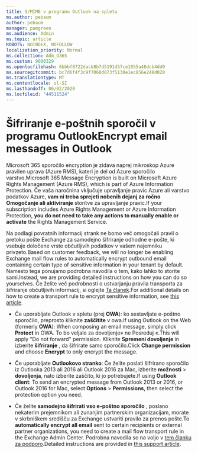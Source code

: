 ```yaml
---
title: S/MIME v programu Outlook na spletu
ms.author: pebaum
author: pebaum
manager: pamgreen
ms.audience: Admin
ms.topic: article
ROBOTS: NOINDEX, NOFOLLOW
localization_priority: Normal
ms.collection: Adm_O365
ms.custom: 9000329
ms.openlocfilehash: 6bbbf8722dacb8b7d5191d57ce1055a48dcb4dd0
ms.sourcegitcommit: bc7d6f4f3c9f7060d073f5130e1ec856e248d020
ms.translationtype: MT
ms.contentlocale: sl-SI
ms.lasthandoff: 06/02/2020
ms.locfileid: "44511524"
---
```

# <a name="encrypt-email-messages-in-outlook"></a><span data-ttu-id="e8a05-102">Šifriranje e-poštnih sporočil v programu Outlook</span><span class="sxs-lookup"><span data-stu-id="e8a05-102">Encrypt email messages in Outlook</span></span>

<span data-ttu-id="e8a05-103">Microsoft 365 sporočilo encryption je zidava naprej mikroskop Azure pravilen uprava (Azure RMS), kateri je del od Azure sporočilo varstvo.</span><span class="sxs-lookup"><span data-stu-id="e8a05-103">Microsoft 365 Message Encryption is built on Microsoft Azure Rights Management (Azure RMS), which is part of Azure Information Protection.</span></span> <span data-ttu-id="e8a05-104">Če vaša naročnina vključuje upravljanje pravic Azure ali varstvo podatkov Azure, **vam ni treba sprejeti nobenih dejanj za ročno Omogočanje ali aktiviranje** storitve za upravljanje pravic.</span><span class="sxs-lookup"><span data-stu-id="e8a05-104">If your subscription includes Azure Rights Management or Azure Information Protection, **you do not need to take any actions to manually enable or activate** the Rights Management Service.</span></span>

<span data-ttu-id="e8a05-105">Na podlagi povratnih informacij strank ne bomo več omogočali pravil o pretoku pošte Exchange za samodejno šifriranje odhodne e-pošte, ki vsebuje določene vrste občutljivih podatkov v vašem najemniku privzeto.</span><span class="sxs-lookup"><span data-stu-id="e8a05-105">Based on customer feedback, we will no longer be enabling Exchange mail flow rules to automatically encrypt outbound email containing certain type of sensitive information in your tenant by default.</span></span> <span data-ttu-id="e8a05-106">Namesto tega ponujamo podrobna navodila o tem, kako lahko to storite sami.</span><span class="sxs-lookup"><span data-stu-id="e8a05-106">Instead, we are providing detailed instructions on how you can do so yourselves.</span></span> <span data-ttu-id="e8a05-107">Če želite več podrobnosti o ustvarjanju pravila transporta za šifriranje občutljivih informacij, si oglejte [Ta članek](https://aka.ms/OmeEtr).</span><span class="sxs-lookup"><span data-stu-id="e8a05-107">For additional details on how to create a transport rule to encrypt sensitive information, see [this article](https://aka.ms/OmeEtr).</span></span>

- <span data-ttu-id="e8a05-108">Če uporabljate Outlook v spletu (prej **OWA**): ko sestavljate e-poštno sporočilo, preprosto kliknite **zaščitite** v owa.</span><span class="sxs-lookup"><span data-stu-id="e8a05-108">If using Outlook on the Web (formerly **OWA**): When composing an email message, simply click **Protect** in OWA.</span></span> <span data-ttu-id="e8a05-109">To bo veljalo za dovoljenje» ne Posreduj «.</span><span class="sxs-lookup"><span data-stu-id="e8a05-109">This will apply "Do not forward" permission.</span></span> <span data-ttu-id="e8a05-110">Kliknite **Spremeni dovoljenje** in izberite **šifriranje** , da šifrirate samo sporočilo.</span><span class="sxs-lookup"><span data-stu-id="e8a05-110">Click **Change permission** and choose **Encrypt** to only encrypt the message.</span></span>

- <span data-ttu-id="e8a05-111">Če uporabljate **Outlookovo stranko**: Če želite poslati šifrirano sporočilo iz Outlooka 2013 ali 2016 ali Outlook 2016 za Mac, izberite **možnosti**  >  **dovoljenja**, nato izberite zaščito, ki jo potrebujete.</span><span class="sxs-lookup"><span data-stu-id="e8a05-111">If using **Outlook client**: To send an encrypted message from Outlook 2013 or 2016, or Outlook 2016 for Mac, select **Options** > **Permissions**, then select the protection option you need.</span></span>

- <span data-ttu-id="e8a05-112">Če želite **samodejno šifrirati vso e-poštno sporočilo** , poslano nekaterim prejemnikom ali zunanjim partnerskim organizacijam, morate v skrbniškem središču za Exchange ustvariti pravilo za prenos pošte.</span><span class="sxs-lookup"><span data-stu-id="e8a05-112">To **automatically encrypt all email** sent to certain recipients or external partner organizations, you need to create a mail flow transport rule in the Exchange Admin Center.</span></span> <span data-ttu-id="e8a05-113">Podrobna navodila so na voljo v [tem članku za podporo](https://docs.microsoft.com/microsoft-365/compliance/define-mail-flow-rules-to-encrypt-email#create-mail-flow-rules-to-encrypt-email-messages-with-the-new-ome-capabilities).</span><span class="sxs-lookup"><span data-stu-id="e8a05-113">Detailed instructions are provided in [this support article](https://docs.microsoft.com/microsoft-365/compliance/define-mail-flow-rules-to-encrypt-email#create-mail-flow-rules-to-encrypt-email-messages-with-the-new-ome-capabilities).</span></span>

